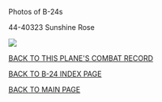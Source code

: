 
Photos of B-24s






 




44-40323 Sunshine Rose  

![](44-40323.jpg)  
  

[BACK TO THIS PLANE'S COMBAT RECORD](../b24s/44-40323.md)  

[BACK TO B-24 INDEX PAGE](../000b24s.md)  

[BACK TO MAIN PAGE](../index.md)


